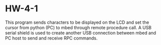 # HW-4-1
This program sends characters to be displayed on the LCD and set the cursor from python (PC) to mbed through remote procedure call.
A USB serial shield is used to create another USB connection between mbed and PC host to send and receive RPC commands.

